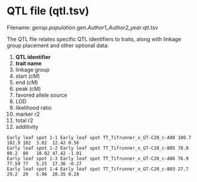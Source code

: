 # QTL file (qtl.tsv)
Filename: *gensp.population*.gen.*Author1_Author2_year*.qtl.tsv

The QTL file relates specific QTL identifiers to traits, along with linkage group placement and other optional data:
1. **QTL identifier**
2. **trait name**
3. linkage group
4. start (cM)
5. end (cM)
6. peak (cM)
7. favored allele source
8. LOD
9. likelihood ratio
10. marker r2
11. total r2
12. additivity 
```
Early leaf spot 1-1 Early leaf spot TT_Tifrunner_x_GT-C20_c-A08 100.7 102.9 102  3.02  12.42 0.56
Early leaf spot 1-2 Early leaf spot TT_Tifrunner_x_GT-C20_c-B05 78.0  80.2  80   10.02 47.42 -1.01
Early leaf spot 1-3 Early leaf spot TT_Tifrunner_x_GT-C20_c-A06 76.9  77.59 77   5.25  17.36 -0.27
Early leaf spot 1-4 Early leaf spot TT_Tifrunner_x_GT-C20_c-B03 27.7  29.2  29   5.96  20.35 0.28
```
